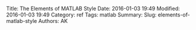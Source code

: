 Title: The Elements of MATLAB Style 
Date: 2016-01-03 19:49
Modified: 2016-01-03 19:49
Category: ref
Tags: matlab
Summary:
Slug: elements-of-matlab-style
Authors: AK


